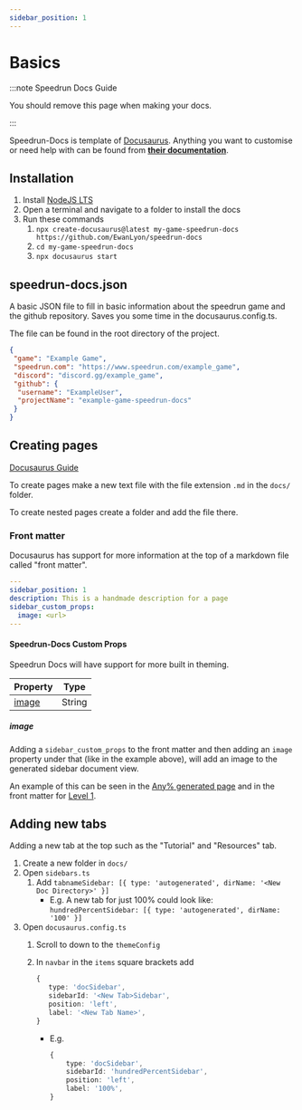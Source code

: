 ```yaml
---
sidebar_position: 1
---
```


# Basics

:::note Speedrun Docs Guide

You should remove this page when making your docs.

:::

Speedrun-Docs is template of [Docusaurus](https://docusaurus.io/). Anything you want to customise or need help with can be found from [**their documentation**](https://docusaurus.io/docs).

## Installation

1. Install [NodeJS LTS](https://nodejs.org/)
2. Open a terminal and navigate to a folder to install the docs
3. Run these commands
   1. `npx create-docusaurus@latest my-game-speedrun-docs https://github.com/EwanLyon/speedrun-docs`
   2. `cd my-game-speedrun-docs`
   3. `npx docusaurus start`

## speedrun-docs.json

A basic JSON file to fill in basic information about the speedrun game and the github repository. Saves you some time in the docusaurus.config.ts.

The file can be found in the root directory of the project.

```json title="speedrun-docs.json"
{
 "game": "Example Game",
 "speedrun.com": "https://www.speedrun.com/example_game",
 "discord": "discord.gg/example_game",
 "github": {
  "username": "ExampleUser",
  "projectName": "example-game-speedrun-docs"
 }
}
```

## Creating pages

[Docusaurus Guide](https://docusaurus.io/docs/create-doc)

To create pages make a new text file with the file extension `.md` in the `docs/` folder.

To create nested pages create a folder and add the file there.

### Front matter

Docusaurus has support for more information at the top of a markdown file called "front matter".

```yaml
---
sidebar_position: 1
description: This is a handmade description for a page
sidebar_custom_props:
  image: <url>
---
```

#### Speedrun-Docs Custom Props

Speedrun Docs will have support for more built in theming.

| Property        | Type   |
|-----------------|--------|
| [image](#image) | String |

##### image

Adding a `sidebar_custom_props` to the front matter and then adding an `image` property under that (like in the example above), will add an image to the generated sidebar document view.

An example of this can be seen in the [Any% generated page](category/any) and in the front matter for [Level 1](any/level-1.md).

## Adding new tabs

Adding a new tab at the top such as the "Tutorial" and "Resources" tab.

1. Create a new folder in `docs/`
2. Open `sidebars.ts`
   1. Add `tabnameSidebar: [{ type: 'autogenerated', dirName: '<New Doc Directory>' }]`
      - E.g. A new tab for just 100% could look like: `hundredPercentSidebar: [{ type: 'autogenerated', dirName: '100' }]`
3. Open `docusaurus.config.ts`
   1. Scroll to down to the `themeConfig`
   2. In `navbar` in the `items` square brackets add

         ```ts title="docusaurus.config.ts"
         {
            type: 'docSidebar',
            sidebarId: '<New Tab>Sidebar',
            position: 'left',
            label: '<New Tab Name>',
         }
         ```

      - E.g.

        ```ts title="docusaurus.config.ts"
        {
            type: 'docSidebar',
            sidebarId: 'hundredPercentSidebar',
            position: 'left',
            label: '100%',
        }
        ```
